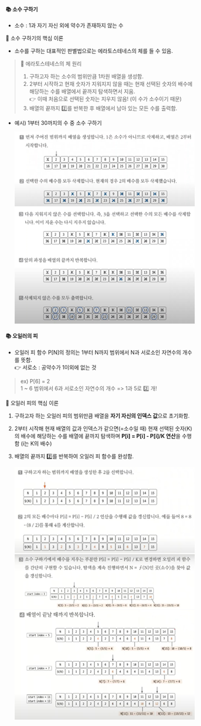 #### 📚 소수 구하기  
- 소수 : 1과 자기 자신 외에 약수가 존재하지 않는 수    

📌 소수 구하기의 핵심 이론    
- 소수를 구하는 대표적인 판별법으로는 에라토스테네스의 체를 들 수 있음.  
> 📜 에라토스테네스의 체 원리  
> 1. 구하고자 하는 소수의 범위만큼 1차원 배열을 생성함.
> 2. 2부터 시작하고 현재 숫자가 지워지지 않을 때는 현재 선택된 숫자의 배수에 해당하는 수를 배열에서 끝까지 탐색하면서 지움.  
👉 이때 처음으로 선택된 숫자는 지우지 않음! (이 수가 소수이기 때문)  
> 3. 배열의 끝까지 2️⃣를 반복한 후 배열에서 남아 있는 모든 수를 출력함.  

- 예시) 1부터 30까지의 수 중 소수 구하기  
  
    ![](../img/primeNumber1.png)
    ![](../img/primeNumber2.png)

#### 📚 오일러의 피  
- 오일러 피 함수 P[N]의 정의는 1부터 N까지 범위에서 N과 서로소인 자연수의 개수를 뜻함.  
👉 서로소 : 공약수가 1이외에 없는 것  
> ex) P[6] = 2  
> 1 ~ 6 범위에서 6과 서로소인 자연수의 개수 => 1과 5로 2️⃣ 개!  

📌 오일러 피의 핵심 이론  
1. 구하고자 하는 오일러 피의 범위만큼 배열을 **자기 자신의 인덱스 값**으로 초기화함.  
2. 2부터 시작해 현재 배열의 값과 인덱스가 같으면(=소수일 때) 현재 선택된 숫자(K)의 배수에 해당하는 수를 배열에 끝까지 탐색하며 **P[i] = P[i] - P[i]/K 연산**을 수행함 (i는 K의 배수)  
3. 배열의 끝까지 2️⃣를 반복하여 오일러 피 함수를 완성함.  

    ![](../img/eulerPhi1.png)  
    ![](../img/eulerPhi2.png)
    ![](../img/eulerPhi3.png)